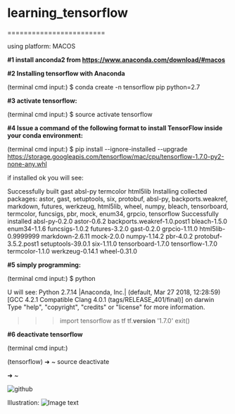 # learning_tensorflow
========================

using platform: MACOS

**#1 install anconda2 from https://www.anaconda.com/download/#macos**

**#2 Installing tensorflow with Anaconda**

(terminal cmd input:)
$ conda create -n tensorflow pip python=2.7

**#3 activate tensorflow:**

(terminal cmd input:)
$ source activate tensorflow

**#4 Issue a command of the following format to install TensorFlow inside your conda environment:**

(terminal cmd input:)
$ pip install --ignore-installed --upgrade \
 https://storage.googleapis.com/tensorflow/mac/cpu/tensorflow-1.7.0-py2-none-any.whl
 
if installed ok you will see:

Successfully built gast absl-py termcolor html5lib
Installing collected packages: astor, gast, setuptools, six, protobuf, absl-py, backports.weakref, markdown, futures, werkzeug, html5lib, wheel, numpy, bleach, tensorboard, termcolor, funcsigs, pbr, mock, enum34, grpcio, tensorflow
Successfully installed absl-py-0.2.0 astor-0.6.2 backports.weakref-1.0.post1 bleach-1.5.0 enum34-1.1.6 funcsigs-1.0.2 futures-3.2.0 gast-0.2.0 grpcio-1.11.0 html5lib-0.9999999 markdown-2.6.11 mock-2.0.0 numpy-1.14.2 pbr-4.0.2 protobuf-3.5.2.post1 setuptools-39.0.1 six-1.11.0 tensorboard-1.7.0 tensorflow-1.7.0 termcolor-1.1.0 werkzeug-0.14.1 wheel-0.31.0

**#5 simply programming:**

(terminal cmd input:)
$ python

U will see:
Python 2.7.14 |Anaconda, Inc.| (default, Mar 27 2018, 12:28:59)
[GCC 4.2.1 Compatible Clang 4.0.1 (tags/RELEASE_401/final)] on darwin
Type "help", "copyright", "credits" or "license" for more information.
>>> import tensorflow as tf
>>> tf.__version__
'1.7.0'
>>> exit()


**#6 deactivate tensorflow**

(terminal cmd input:)

(tensorflow) ➜  ~ source deactivate

➜  ~


![github](https://github.com/erfengwelink/learning_tensorflow/tree/master/img_floder/1.png)

Illustration:
![Image text](https://github.com/erfengwelink/learning_tensorflow/tree/master/img_floder/2.png)